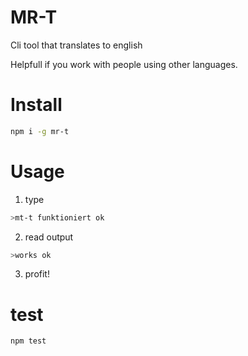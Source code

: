# MR-T

Cli tool that translates to english

Helpfull if you work with people using other languages.


# Install

```bash
npm i -g mr-t
```

# Usage

1. type
```bash
>mt-t funktioniert ok
```
2. read output
```bash
>works ok
```
3. profit!

# test
```bash
npm test
```
